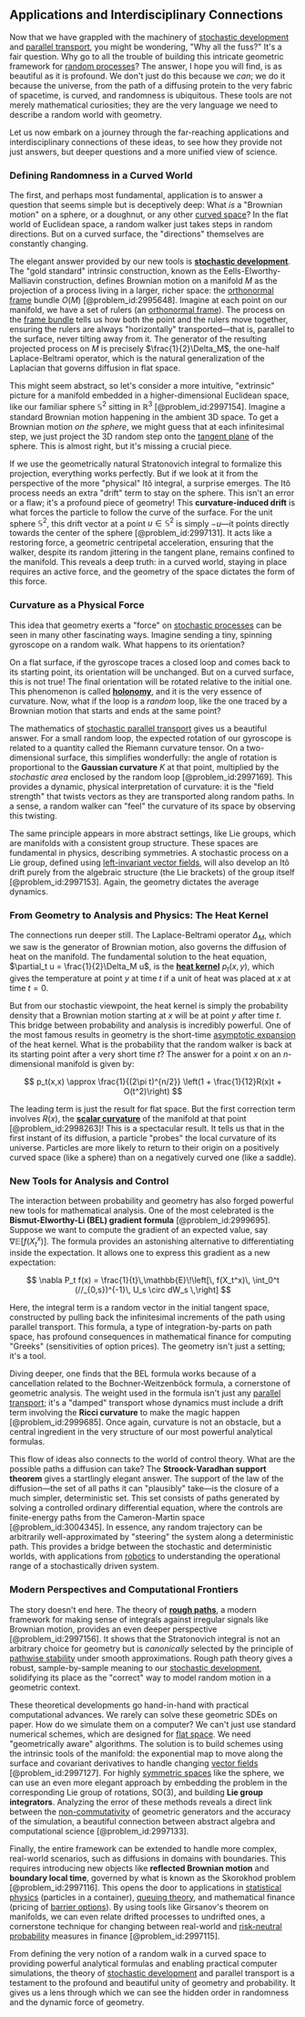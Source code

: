 ## Applications and Interdisciplinary Connections

Now that we have grappled with the machinery of [stochastic development](@article_id:196985) and [parallel transport](@article_id:160177), you might be wondering, "Why all the fuss?" It's a fair question. Why go to all the trouble of building this intricate geometric framework for [random processes](@article_id:267993)? The answer, I hope you will find, is as beautiful as it is profound. We don't just do this because we *can*; we do it because the universe, from the path of a diffusing protein to the very fabric of spacetime, is curved, and randomness is ubiquitous. These tools are not merely mathematical curiosities; they are the very language we need to describe a random world with geometry.

Let us now embark on a journey through the far-reaching applications and interdisciplinary connections of these ideas, to see how they provide not just answers, but deeper questions and a more unified view of science.

### Defining Randomness in a Curved World

The first, and perhaps most fundamental, application is to answer a question that seems simple but is deceptively deep: What *is* a "Brownian motion" on a sphere, or a doughnut, or any other [curved space](@article_id:157539)? In the flat world of Euclidean space, a random walker just takes steps in random directions. But on a curved surface, the "directions" themselves are constantly changing.

The elegant answer provided by our new tools is **[stochastic development](@article_id:196985)**. The "gold standard" intrinsic construction, known as the Eells-Elworthy-Malliavin construction, defines Brownian motion on a manifold $M$ as the projection of a process living in a larger, richer space: the [orthonormal frame](@article_id:189208) bundle $O(M)$ [@problem_id:2995648]. Imagine at each point on our manifold, we have a set of rulers (an [orthonormal frame](@article_id:189208)). The process on the [frame bundle](@article_id:187358) tells us how both the point and the rulers move together, ensuring the rulers are always "horizontally" transported—that is, parallel to the surface, never tilting away from it. The generator of the resulting projected process on $M$ is precisely $\frac{1}{2}\Delta_M$, the one-half Laplace-Beltrami operator, which is the natural generalization of the Laplacian that governs diffusion in flat space.

This might seem abstract, so let's consider a more intuitive, "extrinsic" picture for a manifold embedded in a higher-dimensional Euclidean space, like our familiar sphere $\mathbb{S}^2$ sitting in $\mathbb{R}^3$ [@problem_id:2997154]. Imagine a standard Brownian motion happening in the ambient 3D space. To get a Brownian motion *on the sphere*, we might guess that at each infinitesimal step, we just project the 3D random step onto the [tangent plane](@article_id:136420) of the sphere. This is almost right, but it's missing a crucial piece.

If we use the geometrically natural Stratonovich integral to formalize this projection, everything works perfectly. But if we look at it from the perspective of the more "physical" Itô integral, a surprise emerges. The Itô process needs an extra "drift" term to stay on the sphere. This isn't an error or a flaw; it's a profound piece of geometry! This **curvature-induced drift** is what forces the particle to follow the curve of the surface. For the unit sphere $\mathbb{S}^2$, this drift vector at a point $u \in \mathbb{S}^2$ is simply $-u$—it points directly towards the center of the sphere [@problem_id:2997131]. It acts like a restoring force, a geometric centripetal acceleration, ensuring that the walker, despite its random jittering in the tangent plane, remains confined to the manifold. This reveals a deep truth: in a curved world, staying in place requires an active force, and the geometry of the space dictates the form of this force.

### Curvature as a Physical Force

This idea that geometry exerts a "force" on [stochastic processes](@article_id:141072) can be seen in many other fascinating ways. Imagine sending a tiny, spinning gyroscope on a random walk. What happens to its orientation?

On a flat surface, if the gyroscope traces a closed loop and comes back to its starting point, its orientation will be unchanged. But on a curved surface, this is not true! The final orientation will be rotated relative to the initial one. This phenomenon is called **[holonomy](@article_id:136557)**, and it is the very essence of curvature. Now, what if the loop is a *random* loop, like the one traced by a Brownian motion that starts and ends at the same point?

The mathematics of [stochastic parallel transport](@article_id:202741) gives us a beautiful answer. For a small random loop, the expected rotation of our gyroscope is related to a quantity called the Riemann curvature tensor. On a two-dimensional surface, this simplifies wonderfully: the angle of rotation is proportional to the **Gaussian curvature** $K$ at that point, multiplied by the *stochastic area* enclosed by the random loop [@problem_id:2997169]. This provides a dynamic, physical interpretation of curvature: it is the "field strength" that twists vectors as they are transported along random paths. In a sense, a random walker can "feel" the curvature of its space by observing this twisting.

The same principle appears in more abstract settings, like Lie groups, which are manifolds with a consistent group structure. These spaces are fundamental in physics, describing symmetries. A stochastic process on a Lie group, defined using [left-invariant vector fields](@article_id:636622), will also develop an Itô drift purely from the algebraic structure (the Lie brackets) of the group itself [@problem_id:2997153]. Again, the geometry dictates the average dynamics.

### From Geometry to Analysis and Physics: The Heat Kernel

The connections run deeper still. The Laplace-Beltrami operator $\Delta_M$, which we saw is the generator of Brownian motion, also governs the diffusion of heat on the manifold. The fundamental solution to the heat equation, $\partial_t u = \frac{1}{2}\Delta_M u$, is the **[heat kernel](@article_id:171547)** $p_t(x,y)$, which gives the temperature at point $y$ at time $t$ if a unit of heat was placed at $x$ at time $t=0$.

But from our stochastic viewpoint, the heat kernel is simply the probability density that a Brownian motion starting at $x$ will be at point $y$ after time $t$. This bridge between probability and analysis is incredibly powerful. One of the most famous results in geometry is the short-time [asymptotic expansion](@article_id:148808) of the heat kernel. What is the probability that the random walker is back at its starting point after a very short time $t$? The answer for a point $x$ on an $n$-dimensional manifold is given by:

$$
p_t(x,x) \approx \frac{1}{(2\pi t)^{n/2}} \left(1 + \frac{1}{12}R(x)t + O(t^2)\right)
$$

The leading term is just the result for flat space. But the first correction term involves $R(x)$, the **[scalar curvature](@article_id:157053)** of the manifold at that point [@problem_id:2998263]! This is a spectacular result. It tells us that in the first instant of its diffusion, a particle "probes" the local curvature of its universe. Particles are more likely to return to their origin on a positively curved space (like a sphere) than on a negatively curved one (like a saddle).

### New Tools for Analysis and Control

The interaction between probability and geometry has also forged powerful new tools for mathematical analysis. One of the most celebrated is the **Bismut-Elworthy-Li (BEL) gradient formula** [@problem_id:2999695]. Suppose we want to compute the gradient of an expected value, say $\nabla \mathbb{E}[f(X_t^x)]$. The formula provides an astonishing alternative to differentiating inside the expectation. It allows one to express this gradient as a new expectation:

$$
\nabla P_t f(x) = \frac{1}{t}\,\mathbb{E}\!\left[\, f(X_t^x)\, \int_0^t (//_{0,s})^{-1}\, U_s \circ dW_s \,\right]
$$

Here, the integral term is a random vector in the initial tangent space, constructed by pulling back the infinitesimal increments of the path using parallel transport. This formula, a type of integration-by-parts on path space, has profound consequences in mathematical finance for computing "Greeks" (sensitivities of option prices). The geometry isn't just a setting; it's a tool.

Diving deeper, one finds that the BEL formula works because of a cancellation related to the Bochner-Weitzenböck formula, a cornerstone of geometric analysis. The weight used in the formula isn't just any [parallel transport](@article_id:160177); it's a "damped" transport whose dynamics must include a drift term involving the **Ricci curvature** to make the magic happen [@problem_id:2999685]. Once again, curvature is not an obstacle, but a central ingredient in the very structure of our most powerful analytical formulas.

This flow of ideas also connects to the world of control theory. What are the possible paths a diffusion can take? The **Stroock-Varadhan support theorem** gives a startlingly elegant answer. The support of the law of the diffusion—the set of all paths it can "plausibly" take—is the closure of a much simpler, deterministic set. This set consists of paths generated by solving a controlled ordinary differential equation, where the controls are finite-energy paths from the Cameron-Martin space [@problem_id:3004345]. In essence, any random trajectory can be arbitrarily well-approximated by "steering" the system along a deterministic path. This provides a bridge between the stochastic and deterministic worlds, with applications from [robotics](@article_id:150129) to understanding the operational range of a stochastically driven system.

### Modern Perspectives and Computational Frontiers

The story doesn't end here. The theory of **[rough paths](@article_id:204024)**, a modern framework for making sense of integrals against irregular signals like Brownian motion, provides an even deeper perspective [@problem_id:2997156]. It shows that the Stratonovich integral is not an arbitrary choice for geometry but is *canonically* selected by the principle of [pathwise stability](@article_id:179623) under smooth approximations. Rough path theory gives a robust, sample-by-sample meaning to our [stochastic development](@article_id:196985), solidifying its place as the "correct" way to model random motion in a geometric context.

These theoretical developments go hand-in-hand with practical computational advances. We rarely can solve these geometric SDEs on paper. How do we simulate them on a computer? We can't just use standard numerical schemes, which are designed for [flat space](@article_id:204124). We need "geometrically aware" algorithms. The solution is to build schemes using the intrinsic tools of the manifold: the exponential map to move along the surface and covariant derivatives to handle changing [vector fields](@article_id:160890) [@problem_id:2997127]. For highly [symmetric spaces](@article_id:181296) like the sphere, we can use an even more elegant approach by embedding the problem in the corresponding Lie group of rotations, $\mathrm{SO}(3)$, and building **Lie group integrators**. Analyzing the error of these methods reveals a direct link between the [non-commutativity](@article_id:153051) of geometric generators and the accuracy of the simulation, a beautiful connection between abstract algebra and computational science [@problem_id:2997133].

Finally, the entire framework can be extended to handle more complex, real-world scenarios, such as diffusions in domains with boundaries. This requires introducing new objects like **reflected Brownian motion** and **boundary local time**, governed by what is known as the Skorokhod problem [@problem_id:2997116]. This opens the door to applications in [statistical physics](@article_id:142451) (particles in a container), [queuing theory](@article_id:273647), and mathematical finance (pricing of [barrier options](@article_id:264465)). By using tools like Girsanov's theorem on manifolds, we can even relate drifted processes to undrifted ones, a cornerstone technique for changing between real-world and [risk-neutral probability](@article_id:146125) measures in finance [@problem_id:2997115].

From defining the very notion of a random walk in a curved space to providing powerful analytical formulas and enabling practical computer simulations, the theory of [stochastic development](@article_id:196985) and parallel transport is a testament to the profound and beautiful unity of geometry and probability. It gives us a lens through which we can see the hidden order in randomness and the dynamic force of geometry.